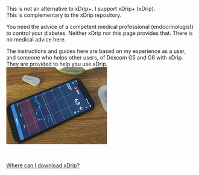   
This is not an alternative to xDrip+. I support xDrip+ (xDrip).  
This is complementary to the xDrip repository.  

You need the advice of a competent medical professional (endocrinologist) to control your diabetes. Neither xDrip nor this page provides that. There is no medical advice here.  

The instructions and guides here are based on my experience as a user, and someone who helps other users, of Dexcom G5 and G6 with xDrip. They are provided to help you use xDrip.  
![](https://github.com/Navid200/xDrip/blob/master/Documentation/images/xDinaction.png?raw=true)  

</br>

[Where can I download xDrip?](_support/Download_xDrip.md)
